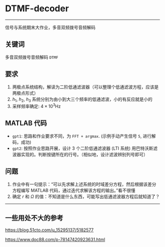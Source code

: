# DTMF-decoder

---

信号与系统期末大作业，多音双频拨号音频解码

## 关键词

多音双频拨号音频解码 `DTMF`


## 要求

1. 两极点系统结构，解读为二阶低通滤波器（可以整理个低通滤波方程，应该是两极点形式）
2. $h_1$, $h_2$, $h_3$ 系统分别为由小到大三个频率的低通滤波，小的有反应就是小的
3. 采样频率确定: $4\times10^3\text{Hz}$

## MATLAB 代码

- `gpt1`: 思路和作业要求不同，为 `FFT + argmax`. (示例手动产生信号 `5`, 进行解码，成功)
- `gpt2`: 按照作业思路开展，设计 3 个二阶低通滤波器 (LTI 系统) 用巴特沃斯滤波器实现的。判断按键所在的行号。（相似地，设计滤波辨别列号即可）

## 问题

1. 作业中有一句提示：“可以先求解上述系统的时域差分方程，然后根据该差分方程编写 MATLAB 代码，通过迭代求解该方程的输出。”看不很懂
2. 确定 $r$ 和 $\Omega$ 的值：不知道是什么东西，可能写出低通滤波器方程后就知道了？

---

## 一些用处不大的参考

<https://blog.51cto.com/u_15295137/5182577>

<https://www.doc88.com/p-78147420923631.html>